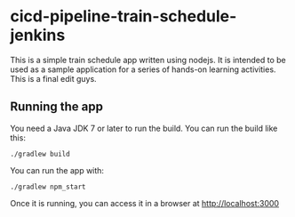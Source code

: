 # cicd-pipeline-train-schedule-jenkins

This is a simple train schedule app written using nodejs. It is intended to be used as a sample application for a series of hands-on learning activities. This is a final edit guys.

## Running the app

You need a Java JDK 7 or later to run the build. You can run the build like this:

    ./gradlew build

You can run the app with:

    ./gradlew npm_start

Once it is running, you can access it in a browser at [http://localhost:3000](http://localhost:3000)
